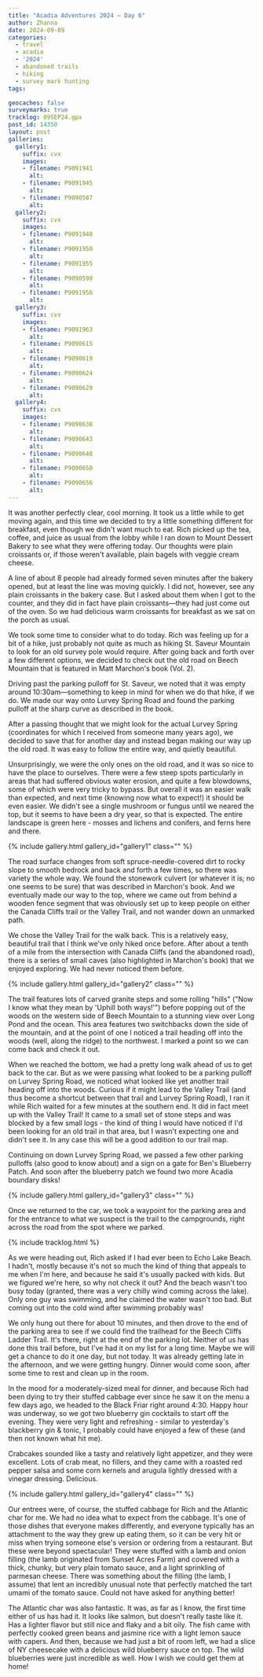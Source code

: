 ```yaml
---
title: "Acadia Adventures 2024 – Day 6"
author: Zhanna
date: 2024-09-09
categories: 
  - travel
  - acadia
  - '2024'
  - abandoned trails
  - hiking
  - survey mark hunting
tags:

geocaches: false
surveymarks: true
tracklog: 09SEP24.gpx
post_id: 14350
layout: post
galleries:
  gallery1:
    suffix: cvx
    images:
    - filename: P9091941
      alt:        
    - filename: P9091945
      alt: 
    - filename: P9090587
      alt:   
  gallery2:
    suffix: cvx
    images:        
    - filename: P9091948
      alt:      
    - filename: P9091950
      alt:      
    - filename: P9091955
      alt:     
    - filename: P9090598
      alt:   
    - filename: P9091956
      alt:          
  gallery3:
    suffix: cvx
    images:        
    - filename: P9091963
      alt:      
    - filename: P9090615
      alt:      
    - filename: P9090619
      alt:     
    - filename: P9090624
      alt:   
    - filename: P9090629
      alt:       
  gallery4:
    suffix: cvx
    images:        
    - filename: P9090638
      alt:      
    - filename: P9090643
      alt:      
    - filename: P9090648
      alt:     
    - filename: P9090650
      alt:   
    - filename: P9090656
      alt:                                
---
```


It was another perfectly clear, cool morning. It took us a little while to get moving again, and this time we decided to try a little something different for breakfast, even though we didn't want much to eat. Rich picked up the tea, coffee, and juice as usual from the lobby while I ran down to Mount Dessert Bakery to see what they were offering today. Our thoughts were plain croissants or, if those weren't available, plain bagels with veggie cream cheese. 

A line of about 8 people had already formed seven minutes after the bakery opened, but at least the line was moving quickly. I did not, however, see any plain croissants in the bakery case. But I asked about them when I got to the counter, and they did in fact have plain croissants—they had just come out of the oven. So we had delicious warm croissants for breakfast as we sat on the porch as usual.

We took some time to consider what to do today. Rich was feeling up for a bit of a hike, just probably not quite as much as hiking St. Saveur Mountain to look for an old survey pole would require. After going back and forth over a few different options, we decided to check out the old road on Beech Mountain that is featured in Matt Marchon's book (Vol. 2).

Driving past the parking pulloff for St. Saveur, we noted that it was empty around 10:30am—something to keep in mind for when we do that hike, if we do. We made our way onto Lurvey Spring Road and found the parking pulloff at the sharp curve as described in the book.

After a passing thought that we might look for the actual Lurvey Spring (coordinates for which I received from someone many years ago), we decided to save that for another day and instead began making our way up the old road. It was easy to follow the entire way, and quietly beautiful. 

Unsurprisingly, we were the only ones on the old road, and it was so nice to have the place to ourselves. There were a few steep spots particularly in areas that had suffered obvious water erosion, and quite a few blowdowns, some of which were very tricky to bypass. But overall it was an easier walk than expected, and next time (knowing now what to expect!) it should be even easier. We didn't see a single mushroom or fungus until we neared the top, but it seems to have been a dry year, so that is expected. The entire landscape is green here - mosses and lichens and conifers, and ferns here and there. 

{% include gallery.html gallery_id="gallery1" class="" %}

The road surface changes from soft spruce-needle-covered dirt to rocky slope to smooth bedrock and back and forth a few times, so there was variety the whole way. We found the stonework culvert (or whatever it is; no one seems to be sure) that was described in Marchon's book. And we eventually made our way to the top, where we came out from behind a wooden fence segment that was obviously set up to keep people on either the Canada Cliffs trail or the Valley Trail, and not wander down an unmarked path.

We chose the Valley Trail for the walk back. This is a relatively easy, beautiful trail that I think we've only hiked once before. After about a tenth of a mile from the intersection with Canada Cliffs (and the abandoned road), there is a series of small caves (also highlighted in Marchon's book) that we enjoyed exploring. We had never noticed them before. 

{% include gallery.html gallery_id="gallery2" class="" %}

The trail features lots of carved granite steps and some rolling "hills" ("Now I know what they mean by 'Uphill both ways!'") before popping out of the woods on the western side of Beech Mountain to a stunning view over Long Pond and the ocean. This area features two switchbacks down the side of the mountain, and at the point of one I noticed a trail heading off into the woods (well, along the ridge) to the northwest. I marked a point so we can come back and check it out.

When we reached the bottom, we had a pretty long walk ahead of us to get back to the car. But as we were passing what looked to be a parking pulloff on Lurvey Spring Road, we noticed what looked like yet another trail heading off into the woods. Curious if it might lead to the Valley Trail (and thus become a shortcut between that trail and Lurvey Spring Road), I ran it while Rich waited for a few minutes at the southern end. It did in fact meet up with the Valley Trail! It came to a small set of stone steps and was blocked by a few small logs - the kind of thing I would have noticed if I'd been looking for an old trail in that area, but I wasn't expecting one and didn't see it. In any case this will be a good addition to our trail map. <!--  (see OneNote for ideas about what these trails might be)  Trail from lower part of Valley Trail to Lurvey Spring Road (I think this may be the section referred to in Pathmakers #109, Beech Mtn South Ridge: "The section from the Valley Trail to Lurvey Spring is no longer marked."-->

Continuing on down Lurvey Spring Road, we passed a few other parking pulloffs (also good to know about) and a sign on a gate for Ben's Blueberry Patch. And soon after the blueberry patch we found two more Acadia boundary disks! 

{% include gallery.html gallery_id="gallery3" class="" %}

Once we returned to the car, we took a waypoint for the parking area and for the entrance to what we suspect is the trail to the campgrounds, right across the road from the spot where we parked. 

{% include tracklog.html %}

As we were heading out, Rich asked if I had ever been to Echo Lake Beach. I hadn't, mostly because it's not so much the kind of thing that appeals to me when I'm here, and because he said it's usually packed with kids. But we figured we're here, so why not check it out? And the beach wasn't too busy today (granted, there was a very chilly wind coming across the lake). Only one guy was swimming, and he claimed the water wasn't too bad. But coming out into the cold wind after swimming probably was!

We only hung out there for about 10 minutes, and then drove to the end of the parking area to see if we could find the trailhead for the Beech Cliffs Ladder Trail. It's there, right at the end of the parking lot. Neither of us has done this trail before, but I've had it on my list for a long time. Maybe we will get a chance to do it one day, but not today. It was already getting late in the afternoon, and we were getting hungry. Dinner would come soon, after some time to rest and clean up in the room.

In the mood for a moderately-sized meal for dinner, and because Rich had been dying to try their stuffed cabbage ever since he saw it on the menu a few days ago, we headed to the Black Friar right around 4:30. Happy hour was underway, so we got two blueberry gin cocktails to start off the evening. They were very light and refreshing - similar to yesterday's blackberry gin & tonic, I probably could have enjoyed a few of these (and then not known what hit me). 

Crabcakes sounded like a tasty and relatively light appetizer, and they were excellent. Lots of crab meat, no fillers, and they came with a roasted red pepper salsa and some corn kernels and arugula lightly dressed with a vinegar dressing. Delicious. 

{% include gallery.html gallery_id="gallery4" class="" %}

Our entrees were, of course, the stuffed cabbage for Rich and the Atlantic char for me. We had no idea what to expect from the cabbage. It's one of those dishes that everyone makes differently, and everyone typically has an attachment to the way they grew up eating them, so it can be very hit or miss when trying someone else's version or ordering from a restaurant. But these were beyond spectacular! They were stuffed with a lamb and onion filling (the lamb originated from Sunset Acres Farm) and covered with a thick, chunky, but very plain tomato sauce, and a light sprinkling of parmesan cheese. There was something about the filling (the lamb, I assume) that lent an incredibly unusual note that perfectly matched the tart umami of the tomato sauce. Could not have asked for anything better! 

The Atlantic char was also fantastic. It was, as far as I know, the first time either of us has had it. It looks like salmon, but doesn't really taste like it. Has a lighter flavor but still nice and flaky and a bit oily. The fish came with perfectly cooked green beans and jasmine rice with a light lemon sauce with capers. And then, because we had just a bit of room left, we had a slice of NY cheesecake with a delicious wild blueberry sauce on top. The wild blueberries were just incredible as well. How I wish we could get them at home!